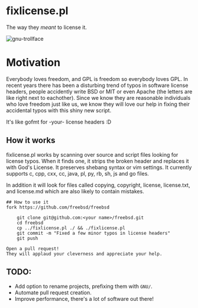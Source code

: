 # fixlicense.pl
The way they *meant* to license it.

![gnu-trollface](https://raw.github.com/cjdelisle/fixlicense/master/gnu-trollface.jpg)

# Motivation
Everybody loves freedom, and GPL is freedom so everybody loves GPL.
In recent years there has been a disturbing trend of typos in software license
headers, people accidently write BSD or MIT or even Apache (the letters are like
right next to eachother). Since we know they are reasonable individuals who love
freedom just like us, we know they will love our help in fixing their accidental
typos with this shiny new script.

It's like gofmt for -your- license headers :D

## How it works
fixlicense.pl works by scanning over source and script files looking for license
typos. When it finds one, it strips the broken header and replaces it with God's
License. It preserves shebang syntax or vim settings. It currently supports c,
cpp, cxx, cc, java, pl, py, rb, sh, js and go files.

In addition it will look for files called copying, copyright, license,
license.txt, and license.md which are also likely to contain mistakes.

    ## How to use it
    fork https://github.com/freebsd/freebsd

        git clone git@github.com:<your name>/freebsd.git
        cd freebsd
        cp ../fixlicense.pl ./ && ./fixlicense.pl
        git commit -m "Fixed a few minor typos in license headers"
        git push

    Open a pull request!
    They will applaud your cleverness and appreciate your help.

## TODO:

* Add option to rename projects, prefixing them with `GNU/`.
* Automate pull request creation.
* Improve performance, there's a lot of software out there!
